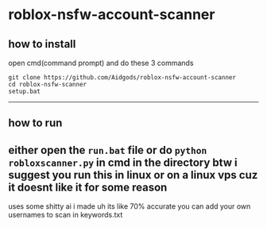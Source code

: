 # roblox-nsfw-account-scanner

## how to install

open cmd(command prompt) and do these 3 commands

```
git clone https://github.com/Aidgods/roblox-nsfw-account-scanner
cd roblox-nsfw-scanner
setup.bat
```
---

## how to run

either open the `run.bat` file or do `python robloxscanner.py` in cmd in the directory
btw i suggest you run this in linux or on a linux vps cuz it doesnt like it for some reason
---

uses some shitty ai i made
uh its like 70% accurate
you can add your own usernames to scan in keywords.txt

